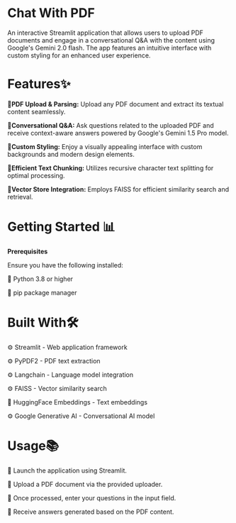 # Chat With PDF
An interactive Streamlit application that allows users to upload PDF documents and engage in a conversational Q&A with the content using Google's Gemini 2.0 flash. The app features an intuitive interface with custom styling for an enhanced user experience.

# Features✨

📍**PDF Upload & Parsing:** Upload any PDF document and extract its textual content seamlessly.

📍**Conversational Q&A:** Ask questions related to the uploaded PDF and receive context-aware answers powered by Google's Gemini 1.5 Pro model.

📍**Custom Styling:** Enjoy a visually appealing interface with custom backgrounds and modern design elements.

📍**Efficient Text Chunking:** Utilizes recursive character text splitting for optimal processing.

📍**Vector Store Integration:** Employs FAISS for efficient similarity search and retrieval.

# Getting Started 📊

**Prerequisites**

Ensure you have the following installed:

📌 Python 3.8 or higher

📌 pip package manager

# Built With🛠️

⚙️ Streamlit - Web application framework

⚙️ PyPDF2 - PDF text extraction

⚙️ Langchain - Language model integration

⚙️ FAISS - Vector similarity search

🤗 HuggingFace Embeddings - Text embeddings

⚙️ Google Generative AI - Conversational AI model

# Usage📚 

🔅 Launch the application using Streamlit.

🔅 Upload a PDF document via the provided uploader.

🔅 Once processed, enter your questions in the input field.

🔅 Receive answers generated based on the PDF content.
